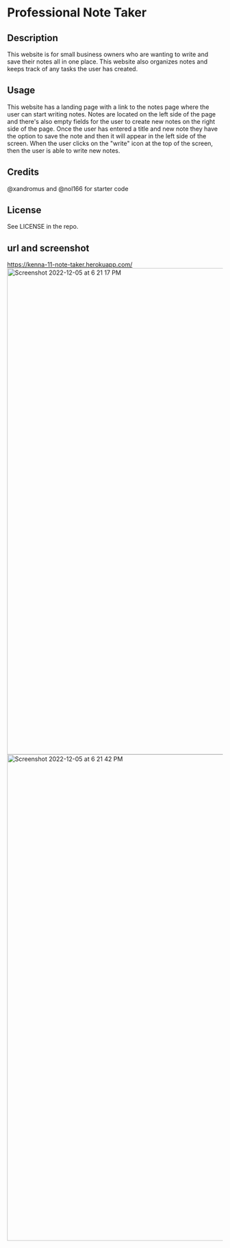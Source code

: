 # Professional Note Taker

## Description
This website is for small business owners who are wanting to write and save their notes all in one place. This website also organizes notes and keeps track of any tasks the user has created.

## Usage
This website has a landing page with a link to the notes page where the user can start writing notes. Notes are located on the left side of the page and there's also empty fields for the user to create new notes on the right side of the page. Once the user has entered a title and new note they have the option to save the note and then it will appear in the left side of the screen. When the user clicks on the "write" icon at the top of the screen, then the user is able to write new notes.

## Credits
@xandromus and @nol166 for starter code

## License
See LICENSE in the repo.

## url and screenshot
https://kenna-11-note-taker.herokuapp.com/
<img width="1136" alt="Screenshot 2022-12-05 at 6 21 17 PM" src="https://user-images.githubusercontent.com/111388055/205784981-47b67aec-092f-4871-bf5e-2c020ab2f851.png">
<img width="1136" alt="Screenshot 2022-12-05 at 6 21 42 PM" src="https://user-images.githubusercontent.com/111388055/205784984-99a974c6-8da0-45bc-94c5-7a8e3c2d545e.png">

